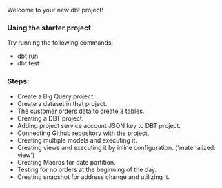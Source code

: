 Welcome to your new dbt project!

### Using the starter project

Try running the following commands:
- dbt run
- dbt test


### Steps:
- Create a Big Query project.
- Create a dataset in that project.
- The customer orders data to create 3 tables.
- Creating a DBT project.
- Adding project service account JSON key to DBT project.
- Connecting Github repository with the project.
- Creating multiple models and executing it.
- Creating views and executing it by inline configuration. ('materialized: view')
- Creating Macros for date partition.
- Testing for no orders at the beginning of the day.
- Creating snapshot for address change and utilizing it.
